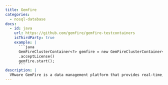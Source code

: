 ```yaml
---
title: Gemfire
categories:
  - nosql-database
docs:
  - id: java
    url: https://github.com/gemfire/gemfire-testcontainers
    isThirdParty: true
    example: |
      ```java
      GemFireClusterContainer<?> gemfire = new GemFireClusterContainer<>()
      .acceptLicense()
      gemfire.start();
      ```
description: |
  VMware GemFire is a data management platform that provides real-time, consistent access to data-intensive applications throughout widely distributed cloud architectures.
---
```

